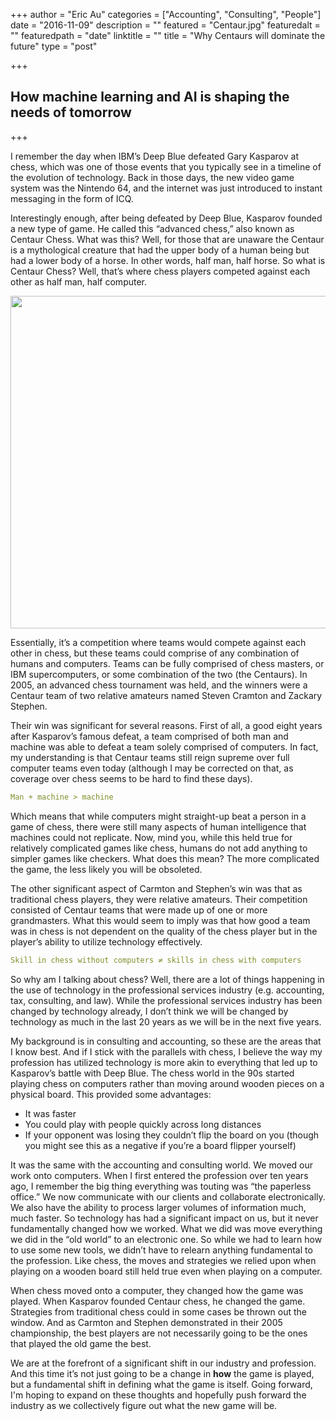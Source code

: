 +++
author = "Eric Au"
categories = ["Accounting", "Consulting", "People"]
date = "2016-11-09"
description = ""
featured = "Centaur.jpg"
featuredalt = ""
featuredpath = "date"
linktitle = ""
title = "Why Centaurs will dominate the future"
type = "post"

+++

## How machine learning and AI is shaping the needs of tomorrow

+++
I remember the day when IBM’s Deep Blue defeated Gary Kasparov at chess, which was one of those events that you typically see in a timeline of the evolution of technology. Back in those days, the new video game system was the Nintendo 64, and the internet was just introduced to instant messaging in the form of ICQ.

Interestingly enough, after being defeated by Deep Blue, Kasparov founded a new type of game. He called this “advanced chess,” also known as Centaur Chess. What was this? Well, for those that are unaware the Centaur is a mythological creature that had the upper body of a human being but had a lower body of a horse. In other words, half man, half horse. So what is Centaur Chess? Well, that’s where chess players competed against each other as half man, half computer.

<img src="/img/main/chess.jpg" width="532">

Essentially, it’s a competition where teams would compete against each other in chess, but these teams could comprise of any combination of humans and computers. Teams can be fully comprised of chess masters, or IBM supercomputers, or some combination of the two (the Centaurs). In 2005, an advanced chess tournament was held, and the winners were a Centaur team of two relative amateurs named Steven Cramton and Zackary Stephen.

Their win was significant for several reasons. First of all, a good eight years after Kasparov’s famous defeat, a team comprised of both man and machine was able to defeat a team solely comprised of computers. In fact, my understanding is that Centaur teams still reign supreme over full computer teams even today (although I may be corrected on that, as coverage over chess seems to be hard to find these days).

```yaml
Man + machine > machine
```

Which means that while computers might straight-up beat a person in a game of chess, there were still many aspects of human intelligence that machines could not replicate. Now, mind you, while this held true for relatively complicated games like chess, humans do not add anything to simpler games like checkers. What does this mean? The more complicated the game, the less likely you will be obsoleted.

The other significant aspect of Carmton and Stephen’s win was that as traditional chess players, they were relative amateurs. Their competition consisted of Centaur teams that were made up of one or more grandmasters. What this would seem to imply was that how good a team was in chess is not dependent on the quality of the chess player but in the player’s ability to utilize technology effectively.

```yaml
Skill in chess without computers ≠ skills in chess with computers 
```

So why am I talking about chess? Well, there are a lot of things happening in the use of technology in the professional services industry (e.g. accounting, tax, consulting, and law). While the professional services industry has been changed by technology already, I don’t think we will be changed by technology as much in the last 20 years as we will be in the next five years.

My background is in consulting and accounting, so these are the areas that I know best. And if I stick with the parallels with chess, I believe the way my profession has utilized technology is more akin to everything that led up to Kasparov’s battle with Deep Blue. The chess world in the 90s started playing chess on computers rather than moving around wooden pieces on a physical board. This provided some advantages:

* It was faster
* You could play with people quickly across long distances
* If your opponent was losing they couldn’t flip the board on you (though you might see this as a negative if you’re a board flipper yourself)

It was the same with the accounting and consulting world. We moved our work onto computers. When I first entered the profession over ten years ago, I remember the big thing everything was touting was “the paperless office.” We now communicate with our clients and collaborate electronically. We also have the ability to process larger volumes of information much, much faster. So technology has had a significant impact on us, but it never fundamentally changed how we worked. What we did was move everything we did in the “old world” to an electronic one. So while we had to learn how to use some new tools, we didn’t have to relearn anything fundamental to the profession. Like chess, the moves and strategies we relied upon when playing on a wooden board still held true even when playing on a computer.

When chess moved onto a computer, they changed how the game was played. When Kasparov founded Centaur chess, he changed the game. Strategies from traditional chess could in some cases be thrown out the window. And as Carmton and Stephen demonstrated in their 2005 championship, the best players are not necessarily going to be the ones that played the old game the best.

We are at the forefront of a significant shift in our industry and profession. And this time it’s not just going to be a change in **how** the game is played, but a fundamental shift in defining what the game is itself. Going forward, I'm hoping to expand on these thoughts and hopefully push forward the industry as we collectively figure out what the new game will be.
